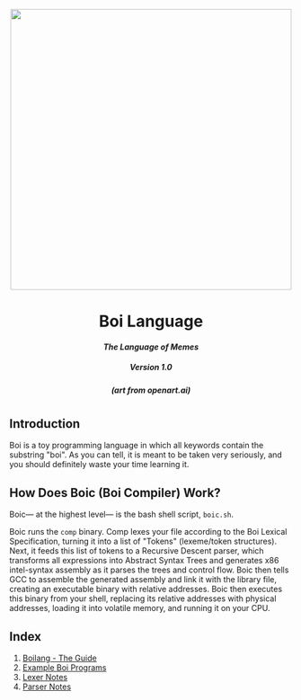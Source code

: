 <p align="center">
  <image src="/art/herecomedatboi.jpg" width="500"></image>
</p>
<h1 align="center"><b>Boi Language</b></h1>
<h4 align="center"><b><i>The Language of Memes</i></b></h4>
<h5 align="center"><b><i>Version 1.0</i></b></h5>
<h6 align="center"><b><i>(art from openart.ai)</i></b></h6>

#

## Introduction

Boi is a toy programming language in which all keywords contain the substring "boi". As you can tell, it is meant to be taken very seriously, and you should definitely waste your time learning it.

## How Does Boic (Boi Compiler) Work?

Boic&mdash; at the highest level&mdash; is the bash shell script, ```boic.sh```.

Boic runs the ```comp``` binary. Comp lexes your file according to the Boi Lexical Specification, turning it into a list of "Tokens" (lexeme/token structures). Next, it feeds this list of tokens to a Recursive Descent parser, which transforms all expressions into Abstract Syntax Trees and generates x86 intel-syntax assembly as it parses the trees and control flow. Boic then tells GCC to assemble the generated assembly and link it with the library file, creating an executable binary with relative addresses. Boic then executes this binary from your shell, replacing its relative addresses with physical addresses, loading it into volatile memory, and running it on your CPU.

## Index
1. [Boilang - The Guide](DOC/Lang.md)
2. [Example Boi Programs](DOC/Example.md)
3. [Lexer Notes](DOC/Lexer.md)
4. [Parser Notes](DOC/Parser.md)
